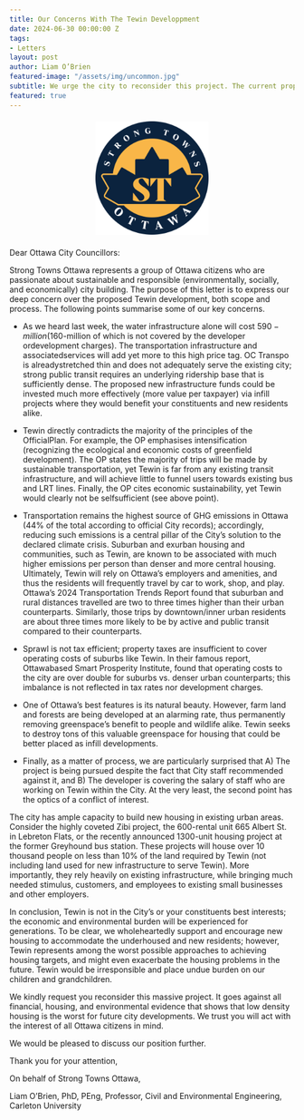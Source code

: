 ```yaml
---
title: Our Concerns With The Tewin Developpment
date: 2024-06-30 00:00:00 Z
tags:
- Letters
layout: post
author: Liam O’Brien
featured-image: "/assets/img/uncommon.jpg"
subtitle: We urge the city to reconsider this project. The current proposal at Tewin goes against all financial, housing, and environmental evidence showing that low density housing is the worst for future city developments.
featured: true
---
```


<div style="text-align: center; margin: 20px 0;">
  <img src="/assets/img/logo3.png" 
       style="width: 200px; height: auto; object-fit: contain;">
</div>

Dear Ottawa City Councillors:

Strong Towns Ottawa represents a group of Ottawa citizens who are passionate about sustainable and responsible (environmentally, socially, and economically) city building. The purpose of this letter is to express our deep concern over the proposed Tewin development, both scope and process. The following points summarise some of our key concerns.

- As we heard last week, the water infrastructure alone will cost $590-million ($160-million of which is not covered by the developer ordevelopment charges). The transportation infrastructure and associatedservices will add yet more to this high price tag. OC Transpo is alreadystretched thin and does not adequately serve the existing city; strong public transit requires an underlying ridership base that is sufficiently dense. The proposed new infrastructure funds could be invested much more effectively (more value per taxpayer) via infill projects where they would benefit your constituents and new residents alike.

- Tewin directly contradicts the majority of the principles of the OfficialPlan. For example, the OP emphasises intensification (recognizing the ecological and economic costs of greenfield development). The OP states the majority of trips will be made by sustainable transportation, yet Tewin is far from any existing transit infrastructure, and will achieve little to funnel users towards existing bus and LRT lines. Finally, the OP cites economic sustainability, yet Tewin would clearly not be selfsufficient (see above point).

- Transportation remains the highest source of GHG emissions in Ottawa (44% of the total according to official City records); accordingly, reducing such emissions is a central pillar of the City’s solution to the declared climate crisis. Suburban and exurban housing and communities, such as Tewin, are known to be associated with much higher emissions per person than denser and more central housing. Ultimately, Tewin will rely on Ottawa’s employers and amenities, and thus the residents will frequently travel by car to work, shop, and play. Ottawa’s 2024 Transportation Trends Report found that suburban and rural distances travelled are two to three times higher than their urban counterparts. Similarly, those trips by downtown/inner urban residents are about three times more likely to be by active and public transit compared to their counterparts.

- Sprawl is not tax efficient; property taxes are insufficient to cover operating costs of suburbs like Tewin. In their famous report, Ottawabased Smart Prosperity Institute, found that operating costs to the city are over double for suburbs vs. denser urban counterparts; this imbalance is not reflected in tax rates nor development charges.

- One of Ottawa’s best features is its natural beauty. However, farm land and forests are being developed at an alarming rate, thus permanently removing greenspace’s benefit to people and wildlife alike. Tewin seeks to destroy tons of this valuable greenspace for housing that could be better placed as infill developments.

- Finally, as a matter of process, we are particularly surprised that A) The project is being pursued despite the fact that City staff recommended against it, and B) The developer is covering the salary of staff who are working on Tewin within the City. At the very least, the second point has the optics of a conflict of interest.

The city has ample capacity to build new housing in existing urban areas. Consider the highly coveted Zibi project, the 600-rental unit 665 Albert St. in Lebreton Flats, or the recently announced 1300-unit housing project at the former Greyhound bus station. These projects will house over 10 thousand people on less than 10% of the land required by Tewin (not including land used for new infrastructure to serve Tewin). More importantly, they rely heavily on existing infrastructure, while bringing much needed stimulus, customers, and employees to existing small businesses and other employers.

In conclusion, Tewin is not in the City’s or your constituents best interests; the economic and environmental burden will be experienced for generations. To be clear, we wholeheartedly support and encourage new housing to accommodate the underhoused and new residents; however, Tewin represents among the worst possible approaches to achieving housing targets, and might even exacerbate the housing problems in the future. Tewin would be irresponsible and place undue burden on our children and grandchildren.

We kindly request you reconsider this massive project. It goes against all financial, housing, and environmental evidence that shows that low density housing is the worst for future city developments. We trust you will act with the interest of all Ottawa citizens in mind. 

We would be pleased to discuss our position further.

Thank you for your attention,

On behalf of Strong Towns Ottawa,

Liam O’Brien, PhD, PEng,
Professor, Civil and Environmental Engineering, Carleton University